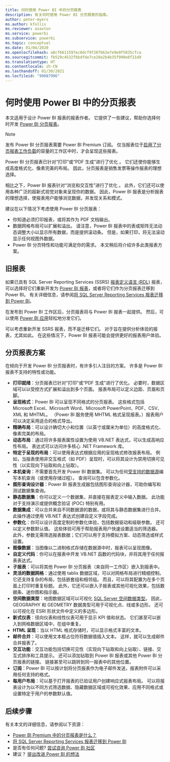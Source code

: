 ```yaml
---
title: 何时使用 Power BI 中的分页报表
description: 有关何时使用 Power BI 分页报表的指南。
author: peter-myers
ms.author: kfollis
ms.reviewer: asaxton
ms.service: powerbi
ms.subservice: powerbi
ms.topic: conceptual
ms.date: 01/04/2020
ms.openlocfilehash: a8cf6611597ec0dcf9f207b62e7e9e9f5035cfca
ms.sourcegitcommit: fb529c4532fbbdfde7ce28e2b4b35f990e8f21d9
ms.translationtype: HT
ms.contentlocale: zh-CN
ms.lasthandoff: 01/30/2021
ms.locfileid: "99087996"
---
```

# <a name="when-to-use-paginated-reports-in-power-bi"></a>何时使用 Power BI 中的分页报表

本文适用于设计 Power BI 报表的报表作者。 它提供了一些建议，帮助你选择何时开发 [Power BI 分页报表](../paginated-reports/paginated-reports-report-builder-power-bi.md)。

> [!NOTE]
> 发布 Power BI 分页报表需要 Power BI Premium 订阅。 仅当报表位于[启用了分页报表工作负载](../admin/service-admin-premium-workloads.md#paginated-reports)的容量的工作区中时，才会呈现这些报表。

Power BI 分页报表已针对“打印”或“PDF 生成”进行了优化   。 它们还使你能够生成高度格式化、像素完美的布局。 因此，分页报表是销售发票等操作报表的理想选择。

相比之下，Power BI 报表针对“浏览和交互性”进行了优化  。 此外，它们还可以使用各种广泛的超新式视觉对象来呈现你的数据。 因此，Power BI 报表是分析报表的理想选择，使报表用户能够浏览数据，并发现关系和模式。

建议在以下情况下考虑使用 Power BI 分页报表：

- 你知道必须打印报表，或将其作为 PDF 文档输出。
- 数据网格布局可以扩展和溢出。 请注意，Power BI 报表中的表或矩阵无法动态调整大小以显示所有数据，而是提供滚动条。 但是，如果打印，将无法滚动显示任何视图外数据。
- Power BI 分页特性和功能可满足你的需求。 本文稍后将介绍许多此类报表方案。

## <a name="legacy-reports"></a>旧报表

如果已具有 SQL Server Reporting Services (SSRS) [报表定义语言 (RDL)](/sql/reporting-services/reports/report-definition-language-ssrs) 报表，可以选择将它们重新开发为 [Power BI 报表](../consumer/end-user-reports.md)，或者将它们作为分页报表迁移到 Power BI。 有关详细信息，请参阅[将 SQL Server Reporting Services 报表迁移到 Power BI](migrate-ssrs-reports-to-power-bi.md)。

在发布到 Power BI 工作区后，分页报表将与 Power BI 报表一起提供。 然后，可以使用 [Power BI 应用](../collaborate-share/service-create-distribute-apps.md)轻松地分发它们。

可以考虑重新开发 SSRS 报表，而不是迁移它们。 对于旨在提供分析体验的报表，尤其如此。 在这些情况下，Power BI 报表可能会提供更好的报表用户体验。

## <a name="paginated-report-scenarios"></a>分页报表方案

在倾向于开发 Power BI 分页报表时，有许多引人注目的方案。 许多是 Power BI 报表不支持的特性或功能。

- **打印就绪**：分页报表已针对“打印”或“PDF 生成”进行了优化。 必要时，数据区域可以以受控方式扩展和溢出到多个页面。 报表布局可以定义边距、页眉和页脚。
- **呈现格式**：Power BI 可以呈现不同格式的分页报表。 这些格式包括 Microsoft Excel、Microsoft Word、Microsoft PowerPoint、PDF、CSV、XML 和 MHTML。 （Power BI 服务使用 MHTML 格式呈现报表。）报表用户可以决定采用适合的格式导出。
- **精确布局**：可以设计确切大小和位置（以英寸或厘米为单位）的高度格式化、像素完美的布局。
- **动态布局**：通过将许多报表属性设置为使用 VB.NET 表达式，可以生成高响应性布局。 表达式可以访问许多核心 .NET Framework 库。
- **特定于呈现的布局**：可以使用表达式根据应用的呈现格式修改报表布局。 例如，当报表使用非交互格式（如 PDF）呈现时，可以将其设计为禁用切换可见性（以实现向下钻取和向上钻取）。
- **本机查询**：不需要首先开发 Power BI 数据集。 可以为任何[受支持的数据源](../paginated-reports/paginated-reports-data-sources.md)编写本机查询（或使用存储过程）。 查询可以包含参数化。
- **图形查询设计器**：Power BI 报表生成器包括图形查询设计器，可助你编写和测试数据集查询。
- **静态数据集**：你可以定义一个数据集，并直接在报表定义中输入数据。 此功能对于支持演示或提供概念验证 (POC) 特别有用。
- **数据集成**：可以合并来自不同数据源的数据，或将其与静态数据集进行合并。 此操作通过使用 VB.NET 表达式创建自定义字段完成。
- **参数化**：你可以设计高度定制的参数化体验，包括数据驱动和级联参数。 还可以定义参数默认值。 这些体验可用于帮助报表用户快速设置适当的筛选器。 此外，参数无需筛选报表数据；它们可以用于支持模拟方案、动态筛选或样式设置。
- **图像数据**：当图像以二进制格式存储在数据源中时，报表可以呈现图像。
- **自定义代码**：你可以在报表中开发 VB.NET 函数的代码块，并将其用于任何报表表达式。
- **子报表**：可以将其他 Power BI 分页报表（来自同一工作区）嵌入到报表中。
- **灵活的数据网格**：通过使用 tablix 数据区域，可以对网格布局进行精细控制。 它还支持复杂的布局，包括嵌套组和相邻组。 而且，可以将其配置为在多个页面上打印时重复标题。 此外，它还可以嵌入子报表或其他可视化效果，包括数据条、迷你图和指示器。
- **空间数据类型**：地图数据区域可以可视化 [SQL Server 空间数据类型](/sql/relational-databases/spatial/spatial-data-sql-server)。 因此，GEOGRAPHY 和 GEOMETRY 数据类型可用于可视化点、线或多边形。 还可以可视化在 ESRI 形状文件中定义的多边形。
- **新式仪表**：径向仪表和线性仪表可用于显示 KPI 值和状态。 它们甚至可以嵌入到网格数据区域中，在组中重复。
- **HTML 呈现**：当以 HTML 格式存储时，可以显示格式丰富的文本。
- **邮件合并**：可以使用文本框占位符将数据值插入文本。 这样，就可以生成邮件合并报表了。
- **交互功能**：交互功能包括切换可见性（实现向下钻取和向上钻取）、链接、交互式排序和工具提示。 还可以添加钻取到 Power BI 报表或其他 Power BI 分页报表的链接。 链接甚至可以跳转到同一报表中的其他位置。
- **订阅**：Power BI 可以按计划将分页报表作为电子邮件发送，报表附件可以采用任何支持的格式。
- **每用户布局**：可以基于打开报表的已验证用户创建响应式报表布局。 可以将报表设计为以不同方式筛选数据、隐藏数据区域或可视化效果、应用不同格式或设置特定于用户的参数默认值。

## <a name="next-steps"></a>后续步骤

有关本文的详细信息，请参阅以下资源：

- [Power BI Premium 中的分页报表是什么？](../paginated-reports/paginated-reports-report-builder-power-bi.md)
- [将 SQL Server Reporting Services 报表迁移到 Power BI](migrate-ssrs-reports-to-power-bi.md)
- 是否有任何问题? [尝试咨询 Power BI 社区](https://community.powerbi.com/)
- 建议？ [提出改进 Power BI 的想法](https://ideas.powerbi.com/)
